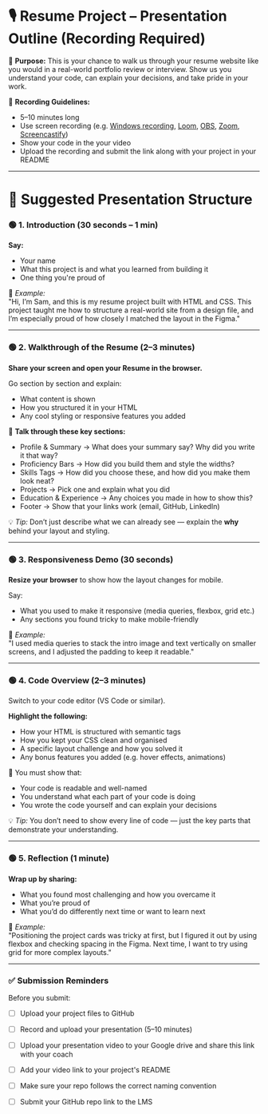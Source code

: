 # 🎙️ Resume Project – Presentation Outline (Recording Required)

🎯 **Purpose:** This is your chance to walk us through your resume website like you would in a real-world portfolio review or interview. Show us you understand your code, can explain your decisions, and take pride in your work.

🎥 **Recording Guidelines:**
- 5–10 minutes long  
- Use screen recording (e.g. [Windows recording](https://www.microsoft.com/en-us/windows/learning-center/how-to-record-screen-windows-11), [Loom](https://www.loom.com/), [OBS](https://obsproject.com/), [Zoom](https://www.zoom.com/), [Screencastify](https://www.screencastify.com/))  
- Show your code in the your video  
- Upload the recording and submit the link along with your project in your README

---

# 🧠 Suggested Presentation Structure


### 🟢 1. **Introduction (30 seconds – 1 min)**
**Say:**
- Your name
- What this project is and what you learned from building it
- One thing you're proud of

💬 *Example:*  
"Hi, I’m Sam, and this is my resume project built with HTML and CSS. This project taught me how to structure a real-world site from a design file, and I’m especially proud of how closely I matched the layout in the Figma."

---

### 🟢 2. **Walkthrough of the Resume (2–3 minutes)**
**Share your screen and open your Resume in the browser.**

Go section by section and explain:
- What content is shown  
- How you structured it in your HTML  
- Any cool styling or responsive features you added  

🎯 **Talk through these key sections:**
- Profile & Summary → What does your summary say? Why did you write it that way?  
- Proficiency Bars → How did you build them and style the widths?  
- Skills Tags → How did you choose these, and how did you make them look neat?  
- Projects → Pick one and explain what you did  
- Education & Experience → Any choices you made in how to show this?  
- Footer → Show that your links work (email, GitHub, LinkedIn)

💡 *Tip:* Don’t just describe what we can already see — explain the **why** behind your layout and styling.

---

### 🟢 3. **Responsiveness Demo (30 seconds)**
**Resize your browser** to show how the layout changes for mobile.

Say:
- What you used to make it responsive (media queries, flexbox, grid etc.)
- Any sections you found tricky to make mobile-friendly

💬 *Example:*  
"I used media queries to stack the intro image and text vertically on smaller screens, and I adjusted the padding to keep it readable."

---

### 🟢 4. **Code Overview (2–3 minutes)**
Switch to your code editor (VS Code or similar).

**Highlight the following:**
- How your HTML is structured with semantic tags  
- How you kept your CSS clean and organised  
- A specific layout challenge and how you solved it  
- Any bonus features you added (e.g. hover effects, animations)

🎯 You must show that:
- Your code is readable and well-named  
- You understand what each part of your code is doing  
- You wrote the code yourself and can explain your decisions

💡 *Tip:* You don’t need to show every line of code — just the key parts that demonstrate your understanding.

---

### 🟢 5. **Reflection (1 minute)**
**Wrap up by sharing:**
- What you found most challenging and how you overcame it  
- What you’re proud of  
- What you’d do differently next time or want to learn next

💬 *Example:*  
"Positioning the project cards was tricky at first, but I figured it out by using flexbox and checking spacing in the Figma. Next time, I want to try using grid for more complex layouts."

---

### ✅ Submission Reminders
Before you submit:
- [ ] Upload your project files to GitHub  
- [ ] Record and upload your presentation (5–10 minutes)  
- [ ] Upload your presentation video to your Google drive and share this link with your coach 
- [ ] Add your video link to your project's README
- [ ] Make sure your repo follows the correct naming convention 
- [ ] Submit your GitHub repo link to the LMS

